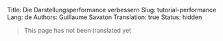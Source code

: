 Title: Die Darstellungsperformance verbessern
Slug: tutorial-performance
Lang: de
Authors: Guillaume Savaton
Translation: true
Status: hidden

> This page has not been translated yet
